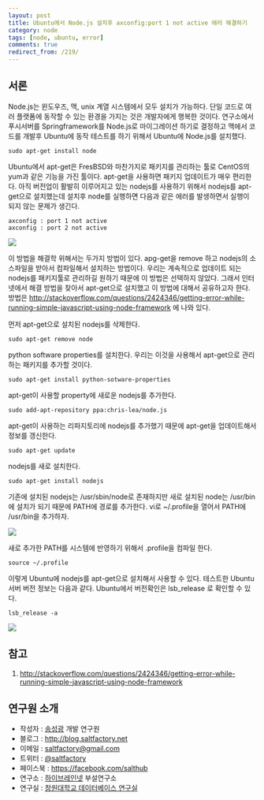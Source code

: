 ```yaml
---
layout: post
title: Ubuntu에서 Node.js 설치후 axconfig:port 1 not active 에러 해결하기
category: node
tags: [node, ubuntu, error]
comments: true
redirect_from: /219/
---
```


## 서론

Node.js는 윈도우즈, 맥, unix 계열 시스템에서 모두 설치가 가능하다. 단일 코드로 여러 플랫폼에 동작할 수 있는 환경을 가지는 것은 개발자에게 행복한 것이다. 연구소에서 푸시서버를 Springframework를 Node.js로 마이그레이션 하기로 결정하고 맥에서 코드를 개발후 Ubuntu에 동작 테스트를 하기 위해서 Ubuntu에 Node.js를 설치했다.

```
sudo apt-get install node
```

Ubuntu에서 apt-get은 FresBSD와 마찬가지로 패키지를 관리하는 툴로 CentOS의 yum과 같은 기능을 가진 툴이다. apt-get을 사용하면 패키지 업데이트가 매우 편리한다. 아직 버전업이 활발히 이루어지고 있는 nodejs를 사용하기 위해서 nodejs를 apt-get으로 설치했는데 설치후 node를 실행하면 다음과 같은 에러를 발생하면서 실행이 되지 않는 문제가 생긴다.

```
axconfig : port 1 not active
axconfig : port 2 not active
```

![](http://cfile27.uf.tistory.com/image/2328E24552E1CE462767A1)

<!--more-->

이 방법을 해결학 위해서는 두가지 방법이 있다. apg-get을 remove 하고 nodejs의 소스파일을 받아서 컴파일해서 설치하는 방법이다. 우리는 계속적으로 업데이트 되는 nodejs를 패키지툴로 관리하길 원하기 때문에 이 방법은 선택하지 않았다. 그래서 인터넷에서 해결 방법을 찾아서 apt-get으로 설치했고 이 방법에 대해서 공유하고자 한다. 방법은 http://stackoverflow.com/questions/2424346/getting-error-while-running-simple-javascript-using-node-framework 에 나와 있다.

먼저 apt-get으로 설치된 nodejs를 삭제한다.

```
sudo apt-get remove node
```

python software properties를 설치한다. 우리는 이것을 사용해서 apt-get으로 관리하는 패키지를 추가할 것이다.

```
sudo apt-get install python-sotware-properties
```

apt-get이 사용할 property에 새로운 nodejs를 추가한다.

```
sudo add-apt-repository ppa:chris-lea/node.js
```

apt-get이 사용하는 리파지토리에 nodejs를 추가했기 때문에 apt-get을 업데이트해서 정보를 갱신한다.

```
sudo apt-get update
```

nodejs를 새로 설치한다.

```
sudo apt-get install nodejs
```

기존에 설치된 nodejs는 /usr/sbin/node로 존재하지만 새로 설치된 node는 /usr/bin에 설치가 되기 때문에 PATH에 경로를 추가한다. vi로 ~/.profile을 열어서 PATH에 /usr/bin을 추가하자.

![](http://cfile30.uf.tistory.com/image/22433B4A52E1D0E7284CC1)

새로 추가한 PATH를 시스템에 반영하기 위해서 .profile을 컴파일 한다.

```
source ~/.profile
```

이렇게 Ubuntu에 nodejs를 apt-get으로 설치해서 사용할 수 있다. 테스트한 Ubuntu 서버 버전 정보는 다음과 같다. Ubuntu에서 버전확인은 lsb_release 로 확인할 수 있다.

```
lsb_release -a
```

![](http://cfile9.uf.tistory.com/image/2676233452E1D1E22CC3EC)

## 참고

1. http://stackoverflow.com/questions/2424346/getting-error-while-running-simple-javascript-using-node-framework

## 연구원 소개

* 작성자 : [송성광](http://about.me/saltfactory) 개발 연구원
* 블로그 : http://blog.saltfactory.net
* 이메일 : [saltfactory@gmail.com](mailto:saltfactory@gmail.com)
* 트위터 : [@saltfactory](https://twitter.com/saltfactory)
* 페이스북 : https://facebook.com/salthub
* 연구소 : [하이브레인넷](http://www.hibrain.net) 부설연구소
* 연구실 : [창원대학교 데이터베이스 연구실](http://dblab.changwon.ac.kr)
